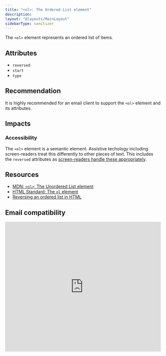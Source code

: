 ```yaml
---
title: "<ol>: The Ordered List element"
description:
layout: "@layouts/MainLayout"
sidebarType: sanitizer
---
```


The `<ol>` element represents an ordered list of items.

## Attributes

- `reversed`
- `start`
- `type`


## Recommendation

It is highly recommended for an email client to support the `<ol>` element and its attributes.

## Impacts

### Accessibility

The `<ol>` element is a semantic element. Assistive techology including screen-readers treat this differently to other pieces of text. This includes the `reversed` attributes as [screen-readers handle these appropriately](https://www.tempertemper.net/blog/reversing-an-ordered-list-in-html).

## Resources

- [MDN: `<ol>`: The Unordered List element](https://developer.mozilla.org/en-US/docs/Web/HTML/Element/ol)
- [HTML Standard: The `ol` element](https://html.spec.whatwg.org/multipage/grouping-content.html#the-ol-element)
- [Reversing an ordered list in HTML](https://www.tempertemper.net/blog/reversing-an-ordered-list-in-html)

## Email compatibility

<iframe title="Can I email… &lt;ul&gt;, &lt;ol&gt; and &lt;dl&gt;" src="https://embed.caniemail.com/html-lists/" width="640" height="420" style="width:100%; max-width:40rem; height:26.25rem; border:none;" loading="lazy"></iframe>